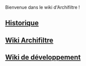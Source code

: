 Bienvenue dans le wiki d'Archifiltre !

## [Historique](https://github.com/SocialGouv/archifiltre/wiki/Historique)

## [Wiki Archifiltre](https://github.com/SocialGouv/archifiltre/wiki/Wiki-Archifiltre)

## [Wiki de développement](https://github.com/SocialGouv/archifiltre/wiki/Wiki-de-d%C3%A9veloppement)